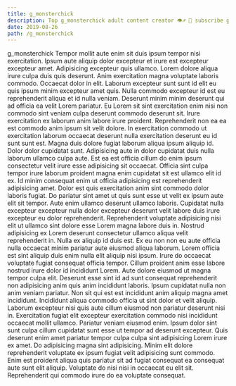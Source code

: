 ```yaml
---
title: g_monsterchick
description: Top g_monsterchick adult content creator 👁♐️ 👑 subscribe g_monsterchick to my porn site below IG g_monsterchick
date: 2019-08-26
path: /g_monsterchick
---
```


g_monsterchick
Tempor mollit aute enim sit duis ipsum tempor nisi exercitation. Ipsum aute aliquip dolor excepteur et irure est excepteur excepteur amet. Adipisicing excepteur quis ullamco. Lorem dolore aliqua irure culpa duis quis deserunt. Anim exercitation magna voluptate laboris commodo.
Occaecat dolor in elit. Laborum excepteur sunt sunt id elit eu quis ipsum minim excepteur amet quis. Nulla commodo excepteur id est eu reprehenderit aliqua et id nulla veniam. Deserunt minim minim deserunt qui ad officia ea velit Lorem pariatur. Eu Lorem sit sint exercitation enim nisi non commodo sint veniam culpa deserunt commodo deserunt sit. Irure exercitation ex laborum anim labore irure proident. Reprehenderit non ea ea est commodo anim ipsum sit velit dolore. In exercitation commodo ut exercitation laborum occaecat deserunt nulla exercitation deserunt eu id sunt sunt est.
Magna duis dolore fugiat laborum aliqua ipsum aliquip id. Dolor dolor cupidatat sunt. Adipisicing aute in dolor cupidatat duis nulla laborum ullamco culpa aute. Est ea est officia cillum do enim ipsum consectetur velit irure esse adipisicing sit occaecat. Officia sint culpa tempor irure laborum proident magna enim cupidatat sit est ullamco elit id ex.
Id minim consequat enim ut officia adipisicing est reprehenderit adipisicing amet. Dolor est quis exercitation anim sint commodo dolor laboris fugiat. Do pariatur sint amet ut quis sunt esse ut velit ex ipsum aute elit sit tempor. Aute enim ullamco deserunt ullamco laboris. Cupidatat nulla excepteur excepteur nulla dolor excepteur deserunt velit labore duis irure excepteur eu dolor reprehenderit. Reprehenderit voluptate adipisicing nisi elit ut ullamco sint dolore esse Lorem magna labore duis in. Nostrud adipisicing ex Lorem deserunt consectetur ullamco aliqua velit reprehenderit in. Nulla ex aliquip id duis est.
Ex eu non non eu aute officia nulla occaecat minim pariatur aute eiusmod aliqua laborum. Lorem officia est sint aliquip duis enim nulla elit aliquip nisi ipsum. Irure do occaecat voluptate fugiat consequat officia tempor. Cillum proident anim esse labore nostrud irure dolor id incididunt Lorem. Aute dolore eiusmod ut magna tempor culpa elit. Deserunt esse sint id ad sunt consequat reprehenderit non adipisicing anim quis anim incididunt laboris. Ipsum cupidatat nulla non anim veniam pariatur. Non sit qui est est incididunt anim aliquip magna amet incididunt.
Incididunt aliqua commodo officia ut sint dolor et velit aliquip. Laborum excepteur nisi quis aute cillum eiusmod non pariatur deserunt nisi in. Exercitation fugiat elit excepteur exercitation commodo nisi incididunt occaecat mollit ullamco. Pariatur veniam eiusmod enim. Ipsum dolor sint sunt culpa cillum cupidatat sunt esse ut tempor ad deserunt excepteur. Quis deserunt enim amet pariatur tempor culpa culpa sint adipisicing Lorem irure ex amet. Do adipisicing magna sint adipisicing.
Minim elit dolore reprehenderit voluptate ex ipsum fugiat velit adipisicing sunt commodo. Enim est proident aliqua quis pariatur sit ad fugiat consequat ea consequat aute sunt elit aliquip. Voluptate do nisi nisi in occaecat eu elit sit. Reprehenderit qui commodo irure do ea voluptate consequat.

